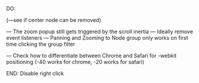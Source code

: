DO:

(—see if center node can be removed)

— The zoom popup still gets triggered by the scroll inertia
— Ideally remove event listeners
— Panning and Zooming to Node group only works on first time clicking the group filter

— Check how to differentiate between Chrome and Safari for -webkit positioning (-40 works for chrome, -20 works for safari)

END: Disable right click
